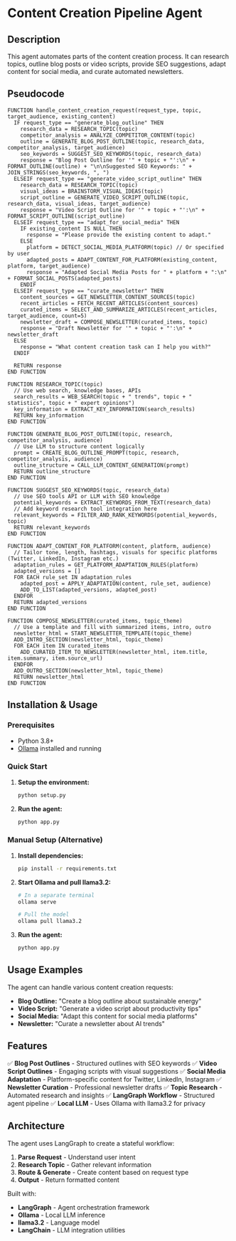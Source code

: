 # Content Creation Pipeline Agent

## Description
This agent automates parts of the content creation process. It can research topics, outline blog posts or video scripts, provide SEO suggestions, adapt content for social media, and curate automated newsletters.

## Pseudocode
```
FUNCTION handle_content_creation_request(request_type, topic, target_audience, existing_content)
  IF request_type == "generate_blog_outline" THEN
    research_data = RESEARCH_TOPIC(topic)
    competitor_analysis = ANALYZE_COMPETITOR_CONTENT(topic)
    outline = GENERATE_BLOG_POST_OUTLINE(topic, research_data, competitor_analysis, target_audience)
    seo_keywords = SUGGEST_SEO_KEYWORDS(topic, research_data)
    response = "Blog Post Outline for '" + topic + "':\n" + FORMAT_OUTLINE(outline) + "\n\nSuggested SEO Keywords: " + JOIN_STRINGS(seo_keywords, ", ")
  ELSEIF request_type == "generate_video_script_outline" THEN
    research_data = RESEARCH_TOPIC(topic)
    visual_ideas = BRAINSTORM_VISUAL_IDEAS(topic)
    script_outline = GENERATE_VIDEO_SCRIPT_OUTLINE(topic, research_data, visual_ideas, target_audience)
    response = "Video Script Outline for '" + topic + "':\n" + FORMAT_SCRIPT_OUTLINE(script_outline)
  ELSEIF request_type == "adapt_for_social_media" THEN
    IF existing_content IS NULL THEN
      response = "Please provide the existing content to adapt."
    ELSE
      platform = DETECT_SOCIAL_MEDIA_PLATFORM(topic) // Or specified by user
      adapted_posts = ADAPT_CONTENT_FOR_PLATFORM(existing_content, platform, target_audience)
      response = "Adapted Social Media Posts for " + platform + ":\n" + FORMAT_SOCIAL_POSTS(adapted_posts)
    ENDIF
  ELSEIF request_type == "curate_newsletter" THEN
    content_sources = GET_NEWSLETTER_CONTENT_SOURCES(topic)
    recent_articles = FETCH_RECENT_ARTICLES(content_sources)
    curated_items = SELECT_AND_SUMMARIZE_ARTICLES(recent_articles, target_audience, count=5)
    newsletter_draft = COMPOSE_NEWSLETTER(curated_items, topic)
    response = "Draft Newsletter for '" + topic + "':\n" + newsletter_draft
  ELSE
    response = "What content creation task can I help you with?"
  ENDIF

  RETURN response
END FUNCTION

FUNCTION RESEARCH_TOPIC(topic)
  // Use web search, knowledge bases, APIs
  search_results = WEB_SEARCH(topic + " trends", topic + " statistics", topic + " expert opinions")
  key_information = EXTRACT_KEY_INFORMATION(search_results)
  RETURN key_information
END FUNCTION

FUNCTION GENERATE_BLOG_POST_OUTLINE(topic, research, competitor_analysis, audience)
  // Use LLM to structure content logically
  prompt = CREATE_BLOG_OUTLINE_PROMPT(topic, research, competitor_analysis, audience)
  outline_structure = CALL_LLM_CONTENT_GENERATION(prompt)
  RETURN outline_structure
END FUNCTION

FUNCTION SUGGEST_SEO_KEYWORDS(topic, research_data)
  // Use SEO tools API or LLM with SEO knowledge
  potential_keywords = EXTRACT_KEYWORDS_FROM_TEXT(research_data)
  // Add keyword research tool integration here
  relevant_keywords = FILTER_AND_RANK_KEYWORDS(potential_keywords, topic)
  RETURN relevant_keywords
END FUNCTION

FUNCTION ADAPT_CONTENT_FOR_PLATFORM(content, platform, audience)
  // Tailor tone, length, hashtags, visuals for specific platforms (Twitter, LinkedIn, Instagram etc.)
  adaptation_rules = GET_PLATFORM_ADAPTATION_RULES(platform)
  adapted_versions = []
  FOR EACH rule_set IN adaptation_rules
    adapted_post = APPLY_ADAPTATION(content, rule_set, audience)
    ADD_TO_LIST(adapted_versions, adapted_post)
  ENDFOR
  RETURN adapted_versions
END FUNCTION

FUNCTION COMPOSE_NEWSLETTER(curated_items, topic_theme)
  // Use a template and fill with summarized items, intro, outro
  newsletter_html = START_NEWSLETTER_TEMPLATE(topic_theme)
  ADD_INTRO_SECTION(newsletter_html, topic_theme)
  FOR EACH item IN curated_items
    ADD_CURATED_ITEM_TO_NEWSLETTER(newsletter_html, item.title, item.summary, item.source_url)
  ENDFOR
  ADD_OUTRO_SECTION(newsletter_html, topic_theme)
  RETURN newsletter_html
END FUNCTION
```

## Installation & Usage

### Prerequisites
- Python 3.8+
- [Ollama](https://ollama.ai) installed and running

### Quick Start

1. **Setup the environment:**
   ```bash
   python setup.py
   ```

2. **Run the agent:**
   ```bash
   python app.py
   ```

### Manual Setup (Alternative)

1. **Install dependencies:**
   ```bash
   pip install -r requirements.txt
   ```

2. **Start Ollama and pull llama3.2:**
   ```bash
   # In a separate terminal
   ollama serve
   
   # Pull the model
   ollama pull llama3.2
   ```

3. **Run the agent:**
   ```bash
   python app.py
   ```

## Usage Examples

The agent can handle various content creation requests:

- **Blog Outline:** "Create a blog outline about sustainable energy"
- **Video Script:** "Generate a video script about productivity tips"
- **Social Media:** "Adapt this content for social media platforms"
- **Newsletter:** "Curate a newsletter about AI trends"

## Features

✅ **Blog Post Outlines** - Structured outlines with SEO keywords
✅ **Video Script Outlines** - Engaging scripts with visual suggestions
✅ **Social Media Adaptation** - Platform-specific content for Twitter, LinkedIn, Instagram
✅ **Newsletter Curation** - Professional newsletter drafts
✅ **Topic Research** - Automated research and insights
✅ **LangGraph Workflow** - Structured agent pipeline
✅ **Local LLM** - Uses Ollama with llama3.2 for privacy

## Architecture

The agent uses LangGraph to create a stateful workflow:
1. **Parse Request** - Understand user intent
2. **Research Topic** - Gather relevant information
3. **Route & Generate** - Create content based on request type
4. **Output** - Return formatted content

Built with:
- **LangGraph** - Agent orchestration framework
- **Ollama** - Local LLM inference
- **llama3.2** - Language model
- **LangChain** - LLM integration utilities
